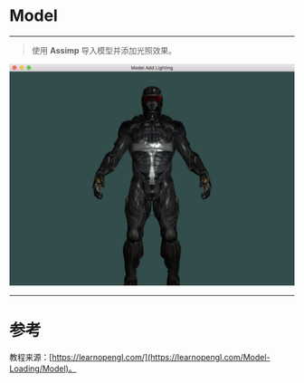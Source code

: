 # Model

---

> 使用 **Assimp** 导入模型并添加光照效果。

![添加光照效果](ModelAddLighting.png)


---


# 参考
教程来源：[https://learnopengl.com/](https://learnopengl.com/Model-Loading/Model)。